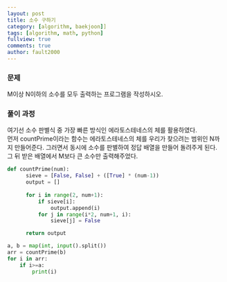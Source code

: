 ```yaml
---
layout: post
title: 소수 구하기
category: [algorithm, baekjoon]]
tags: [algorithm, math, python]
fullview: true
comments: true
author: fault2000
---
```


<h3>문제</h3>
M이상 N이하의 소수를 모두 출력하는 프로그램을 작성하시오.

<h3>풀이 과정</h3>
여기선 소수 판별식 중 가장 빠른 방식인 에라토스테네스의 체를 활용하였다.<br>
먼저 countPrime이라는 함수는 에라토스테네스의 체를 우리가 찾으려는 범위인 N까지 만들어준다. 그러면서 동시에 소수를 판별하여 정답 배열을 만들어 돌려주게 된다.<br>
그 뒤 받은 배열에서 M보다 큰 소수만 출력해주었다.

```python
def countPrime(num):
      sieve = [False, False] + ([True] * (num-1))
      output = []
      
      for i in range(2, num+1):
          if sieve[i]:
              output.append(i)
          for j in range(i*2, num+1, i):
              sieve[j] = False

      return output

a, b = map(int, input().split())
arr = countPrime(b)
for i in arr:
    if i>=a:
        print(i)
```